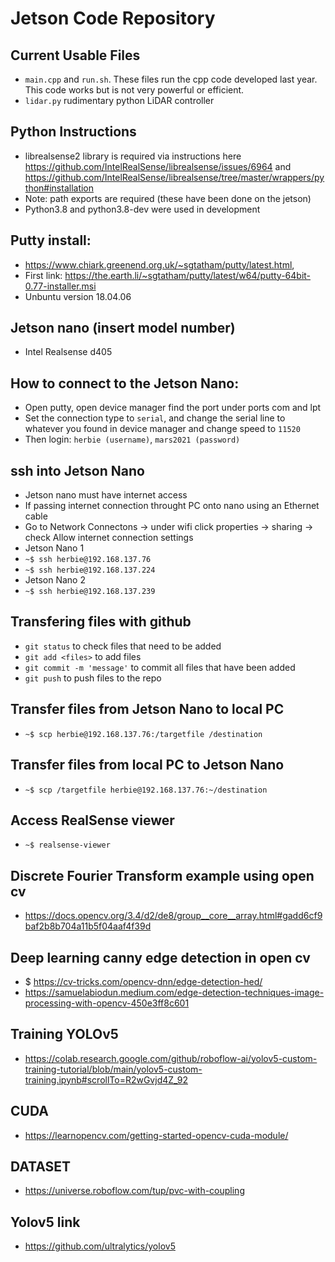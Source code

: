 # Jetson Code Repository

## Current Usable Files
- `main.cpp` and `run.sh`. These files run the cpp code developed last year. This code works but is not very powerful or efficient. 
- `lidar.py` rudimentary python LiDAR controller


## Python Instructions 
- librealsense2 library is required via instructions here https://github.com/IntelRealSense/librealsense/issues/6964 and https://github.com/IntelRealSense/librealsense/tree/master/wrappers/python#installation
- Note: path exports are required (these have been done on the jetson)
- Python3.8 and python3.8-dev were used in development


## Putty install: 
- https://www.chiark.greenend.org.uk/~sgtatham/putty/latest.html, 
- First link: https://the.earth.li/~sgtatham/putty/latest/w64/putty-64bit-0.77-installer.msi
- Unbuntu version 18.04.06

## Jetson nano (insert model number)
- Intel Realsense d405

## How to connect to the Jetson Nano:
- Open putty, open device manager find the port under ports com and lpt
- Set the connection type to `serial`, and change the serial line to whatever you found in device manager and change speed to `11520`
- Then login: `herbie (username)`, `mars2021 (password)`

## ssh into Jetson Nano
- Jetson nano must have internet access
- If passing internet connection throught PC onto nano using an Ethernet cable
- Go to Network Connectons -> under wifi click properties -> sharing -> check Allow internet connection settings
- Jetson Nano 1
- `~$ ssh herbie@192.168.137.76`
- `~$ ssh herbie@192.168.137.224`
- Jetson Nano 2
- `~$ ssh herbie@192.168.137.239`

## Transfering files with github
- `git status` to check files that need to be added
- `git add <files>` to add files
- `git commit -m 'message'` to commit all files that have been added
- `git push` to push files to the repo

## Transfer files from Jetson Nano to local PC
- `~$ scp herbie@192.168.137.76:/targetfile /destination`

## Transfer files from local PC to Jetson Nano
- `~$ scp /targetfile herbie@192.168.137.76:~/destination`

## Access RealSense viewer
- `~$ realsense-viewer`

## Discrete Fourier Transform example using open cv
- https://docs.opencv.org/3.4/d2/de8/group__core__array.html#gadd6cf9baf2b8b704a11b5f04aaf4f39d

## Deep learning canny edge detection in open cv
- $ https://cv-tricks.com/opencv-dnn/edge-detection-hed/
- https://samuelabiodun.medium.com/edge-detection-techniques-image-processing-with-opencv-450e3ff8c601

## Training YOLOv5
- https://colab.research.google.com/github/roboflow-ai/yolov5-custom-training-tutorial/blob/main/yolov5-custom-training.ipynb#scrollTo=R2wGvjd4Z_92

## CUDA
- https://learnopencv.com/getting-started-opencv-cuda-module/

## DATASET
- https://universe.roboflow.com/tup/pvc-with-coupling

## Yolov5 link
- https://github.com/ultralytics/yolov5


